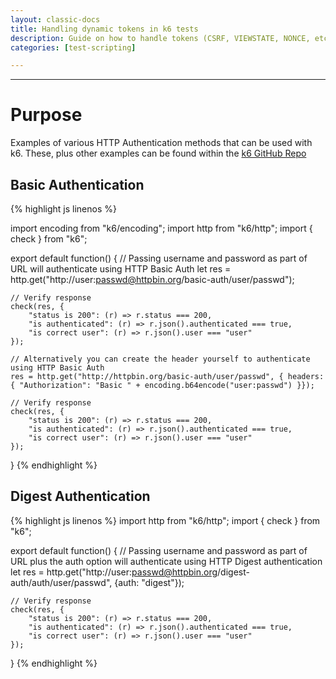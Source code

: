 ```yaml
---
layout: classic-docs
title: Handling dynamic tokens in k6 tests
description: Guide on how to handle tokens (CSRF, VIEWSTATE, NONCE, etc) in a k6 script
categories: [test-scripting]

---
```


***

# Purpose

Examples of various HTTP Authentication methods that can be used with k6.  These, plus other examples can be found within the [k6 GitHub Repo](https://github.com/loadimpact/k6/tree/master/samples)

## Basic Authentication

{% highlight js linenos %}

import encoding from "k6/encoding";
import http from "k6/http";
import { check } from "k6";

export default function() {
    // Passing username and password as part of URL will authenticate using HTTP Basic Auth
    let res = http.get("http://user:passwd@httpbin.org/basic-auth/user/passwd");

    // Verify response
    check(res, {
        "status is 200": (r) => r.status === 200,
        "is authenticated": (r) => r.json().authenticated === true,
        "is correct user": (r) => r.json().user === "user"
    });

    // Alternatively you can create the header yourself to authenticate using HTTP Basic Auth
    res = http.get("http://httpbin.org/basic-auth/user/passwd", { headers: { "Authorization": "Basic " + encoding.b64encode("user:passwd") }});

    // Verify response
    check(res, {
        "status is 200": (r) => r.status === 200,
        "is authenticated": (r) => r.json().authenticated === true,
        "is correct user": (r) => r.json().user === "user"
    });
}
{% endhighlight %}


## Digest Authentication

{% highlight js linenos %}
import http from "k6/http";
import { check } from "k6";

export default function() {
    // Passing username and password as part of URL plus the auth option will authenticate using HTTP Digest authentication
    let res = http.get("http://user:passwd@httpbin.org/digest-auth/auth/user/passwd", {auth: "digest"});

    // Verify response
    check(res, {
        "status is 200": (r) => r.status === 200,
        "is authenticated": (r) => r.json().authenticated === true,
        "is correct user": (r) => r.json().user === "user"
    });
}
{% endhighlight %}
